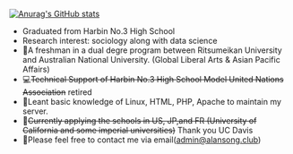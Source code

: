 [![Anurag's GitHub stats](https://github-readme-stats.vercel.app/api?username=RailgunBreaker&show_icons=true&theme=graywhite)](https://github.com/anuraghazra/github-readme-stats)

- Graduated from Harbin No.3 High School
- Research interest: sociology along with data science
- :blue_book:A freshman in a dual degre program between Ritsumeikan University and Australian National University. (Global Liberal Arts & Asian Pacific Affairs)
- :computer:~~Technical Support of Harbin No.3 High School Model United Nations Association~~ retired
- :mag_right:Leant basic knowledge of Linux, HTML, PHP, Apache to maintain my server.
- :school:~~Currently applying the schools in US, JP,and FR (University of California and some imperial universities)~~ Thank you UC Davis
- :e-mail:Please feel free to contact me via email(admin@alansong.club)


